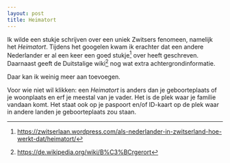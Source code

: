 ```yaml
---
layout: post
title: Heimatort
---
```


Ik wilde een stukje schrijven over een uniek Zwitsers fenomeen, namelijk het _Heimatort_. Tijdens het googelen kwam ik erachter dat een andere Nederlander er al een keer een goed stukje[^1] over heeft geschreven. Daarnaast geeft de Duitstalige wiki[^2] nog wat extra achtergrondinformatie.

Daar kan ik weinig meer aan toevoegen.

Voor wie niet wil klikken: een _Heimatort_ is anders dan je geboorteplaats of je woonplaats en erf je meestal van je vader. Het is de plek waar je familie vandaan komt. Het staat ook op je paspoort en/of ID-kaart op de plek waar in andere landen je geboorteplaats zou staan.

[^1]: <https://zwitserlaan.wordpress.com/als-nederlander-in-zwitserland-hoe-werkt-dat/heimatort/>
[^2]: <https://de.wikipedia.org/wiki/B%C3%BCrgerort>
